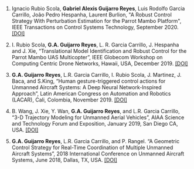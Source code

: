 1. Ignacio Rubio Scola, **Gabriel Alexis Guijarro Reyes**, Luis Rodolfo Garcia Carrillo, João Pedro Hespanha, Laurent Burlion, "A Robust Control Strategy With Perturbation Estimation for the Parrot Mambo Platform", IEEE Transactions on Control Systems Technology, September 2020. [[DOI]](https://doi.org/10.1109/TCST.2020.3020783)


2. I. Rubio Scola, **G.A. Guijarro Reyes**, L. R. Garcia Carrillo, J. Hespanha and J. Xie, “Translational Model Identification and Robust Control for the Parrot Mambo UAS Multicopter”, IEEE Globecom Workshop on Computing Centric Drone Networks, Hawaii, USA, December 2019. [[DOI]](https://doi.org/10.1109/GCWkshps45667.2019.9024528)


3. **G.A. Guijarro Reyes**, L.R. Garcia Carrillo, I. Rubio Scola, J. Martinez, J. Baca, and S.King, “Human gesture-triggered control actions for Unmanned Aircraft Systems: A Deep Neural Network-Inspired Approach”, Latin American Congress on Automation and Robotics (LACAR), Cali, Colombia, November 2019. [[DOI]](https://www.google.com/url?q=https%3A%2F%2Fdoi.org%2F10.1007%2F978-3-030-40309-6_10&sa=D&sntz=1&usg=AFQjCNHACyCL28VYDaQwyskc2SC4UhqmBQ)


4. B. Wang, J. Xie, Y. Wan, **G.A. Guijarro Reyes**, and L.R. Garcia Carrillo, “3-D Trajectory Modeling for Unmanned Aerial Vehicles”,  AIAA Science and Technology Forum and Exposition, January 2019, San Diego CA, USA. [[DOI]](https://www.google.com/url?q=https%3A%2F%2Fdoi.org%2F10.2514%2F6.2019-1061&sa=D&sntz=1&usg=AFQjCNHHDARh2hhAklzNB8wNNMIBxNqkyQ)


5. **G.A. Guijarro Reyes**, L.R. Garcia Carrillo, and P. Rangel. “A Geometric Control Strategy for Real-Time Coordination of Multiple Unmanned Aircraft Systems”,  2018 International Conference on Unmanned Aircraft Systems, June 2018, Dallas, TX, USA. [[DOI]](https://www.google.com/url?q=https%3A%2F%2Fdoi.org%2F10.1109%2FICUAS.2018.8453484&sa=D&sntz=1&usg=AFQjCNF3AghhIKSpWosXaqAAybwjLzIcDw)
